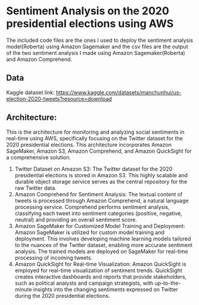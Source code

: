 # Sentiment Analysis on the 2020 presidential elections using AWS
The included code files are the ones I used to deploy the sentiment analysis model(Roberta) using Amazon Sagemaker and the csv files are the output of the two sentiment analysis I made using Amazon Sagemaker(Roberta) and Amazon Comprehend.

## Data
Kaggle dataset link: https://www.kaggle.com/datasets/manchunhui/us-election-2020-tweets?resource=download

## Architecture:
This is the architecture for monitoring and analyzing social sentiments in real-time using AWS, specifically focusing on the Twitter dataset for the 2020 presidential elections. This architecture incorporates Amazon SageMaker, Amazon S3, Amazon Comprehend, and Amazon QuickSight for a comprehensive solution.
1. Twitter Dataset on Amazon S3:
The Twitter dataset for the 2020 presidential elections is stored in Amazon S3. This highly scalable and durable object storage service serves as the central repository for the raw Twitter data.
2. Amazon Comprehend for Sentiment Analysis:
The textual content of tweets is processed through Amazon Comprehend, a natural language processing service. Comprehend performs sentiment analysis, classifying each tweet into sentiment categories (positive, negative, neutral) and providing an overall sentiment score.
3. Amazon SageMaker for Customized Model Training and Deployment:
Amazon SageMaker is utilized for custom model training and deployment. This involves developing machine learning models tailored to the nuances of the Twitter dataset, enabling more accurate sentiment analysis. The trained models are deployed on SageMaker for real-time processing of incoming tweets.
4. Amazon QuickSight for Real-time Visualization:
Amazon QuickSight is employed for real-time visualization of sentiment trends. QuickSight creates interactive dashboards and reports that provide stakeholders, such as political analysts and campaign strategists, with up-to-the-minute insights into the changing sentiments expressed on Twitter during the 2020 presidential elections.
